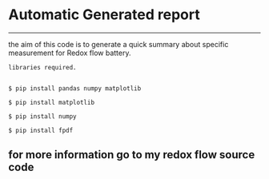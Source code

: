 # Automatic Generated report
---
the aim of this code is to generate a quick summary about specific measurement for Redox flow battery.

    libraries required.


    $ pip install pandas numpy matplotlib

    $ pip install matplotlib

    $ pip install numpy

    $ pip install fpdf



## for more information go to my redox flow source code
